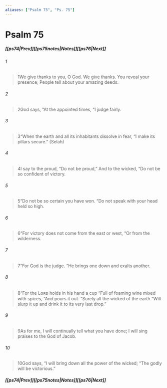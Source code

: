 ```yaml
---
aliases: ["Psalm 75", "Ps. 75"]
---
```

# Psalm 75
##### <span class=arrow-left></span>[[ps74|Prev]]<span class=navigation-separator></span>[[ps75notes|Notes]]<span class=navigation-separator></span>[[ps76|Next]]<span class=arrow-right></span>
###### 1
><span class=verse-first-poetry>1</span>We give thanks to you, O God. We give thanks.
>You reveal your presence;
>People tell about your amazing deeds.
###### 2
><span class=verse-body-poetry>2</span>God says,
><span class=poetry-quote-double>“</span>At the appointed times,
><span class=poetry-quote-double>“</span>I judge fairly.
###### 3
><span class=verse-body-poetry>3</span><span class=poetry-quote-double>“</span>When the earth and all its inhabitants dissolve in fear,
><span class=poetry-quote-double>“</span>I make its pillars secure.” (Selah)
###### 4
><span class=verse-body-poetry>4</span>I say to the proud, “Do not be proud,”
>And to the wicked, “Do not be so confident of victory.
###### 5
><span class=verse-body-poetry>5</span><span class=poetry-quote-double>“</span>Do not be so certain you have won.
><span class=poetry-quote-double>“</span>Do not speak with your head held so high.
<div class=paragraph-break></div>

###### 6
><span class=verse-first-poetry>6</span><span class=poetry-quote-double>“</span>For victory does not come from the east or west,
><span class=poetry-quote-double>“</span>Or from the wilderness.
###### 7
><span class=verse-body-poetry>7</span><span class=poetry-quote-double>“</span>For God is the judge.
><span class=poetry-quote-double>“</span>He brings one down and exalts another.
###### 8
><span class=verse-body-poetry>8</span><span class=poetry-quote-double>“</span>For the Lᴏʀᴅ holds in his hand a cup
><span class=poetry-quote-double>“</span>Full of foaming wine mixed with spices,
><span class=poetry-quote-double>“</span>And pours it out.
><span class=poetry-quote-double>“</span>Surely all the wicked of the earth
><span class=poetry-quote-double>“</span>Will slurp it up and drink it to its very last drop.”
<div class=paragraph-break></div>

###### 9
><span class=verse-first-poetry>9</span>As for me, I will continually tell what you have done;
>I will sing praises to the God of Jacob.
###### 10
><span class=verse-body-poetry>10</span>God says,
><span class=poetry-quote-double>“</span>I will bring down all the power of the wicked;
><span class=poetry-quote-double>“</span>The godly will be victorious.”
##### <span class=arrow-left></span>[[ps74|Prev]]<span class=navigation-separator></span>[[ps75notes|Notes]]<span class=navigation-separator></span>[[ps76|Next]]<span class=arrow-right></span>